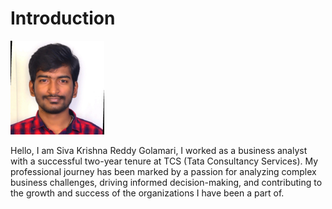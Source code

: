 # Introduction

<img src="SIva.jfif" width="150" height="150">

Hello, I am Siva Krishna Reddy Golamari, I worked as a business analyst with a successful two-year tenure at TCS (Tata Consultancy Services). My professional journey has been marked by a passion for analyzing complex business challenges, driving informed decision-making, and contributing to the growth and success of the organizations I have been a part of.
